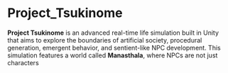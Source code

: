 # Project_Tsukinome
**Project Tsukinome** is an advanced real-time life simulation built in Unity that aims to explore the boundaries of artificial society, procedural generation, emergent behavior, and sentient-like NPC development.   This simulation features a world called **Manasthala**, where NPCs are not just characters
